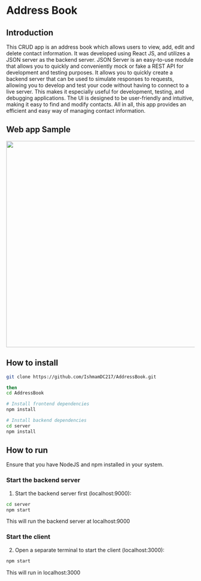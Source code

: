 # Address Book

## Introduction
This CRUD app is an address book which allows users to view, add, edit and delete contact information. It was developed using React JS, and utilizes a JSON server as the backend server. JSON Server is an easy-to-use module that allows you to quickly and conveniently mock or fake a REST API for development and testing purposes. It allows you to quickly create a backend server that can be used to simulate responses to requests, allowing you to develop and test your code without having to connect to a live server. This makes it especially useful for development, testing, and debugging applications. The UI is designed to be user-friendly and intuitive, making it easy to find and modify contacts. All in all, this app provides an efficient and easy way of managing contact information.

## Web app Sample
<picture> <img align="centre" src="https://media.giphy.com/media/czClIkLFxQvTCDH9Z8/giphy.gif" width = 550px></picture>

##  How to install

```bash
git clone https://github.com/IshmamDC217/AddressBook.git

then
cd AddressBook

# Install frontend dependencies
npm install

# Install backend dependencies
cd server
npm install
```

## How to run
Ensure that you have NodeJS and npm installed in your system.

### Start the backend server
1. Start the backend server first (localhost:9000):

```bash
cd server
npm start
```
This will run the backend server at localhost:9000

### Start the client
2. Open a separate terminal to start the client (localhost:3000):

```bash
npm start
```
This will run in localhost:3000


